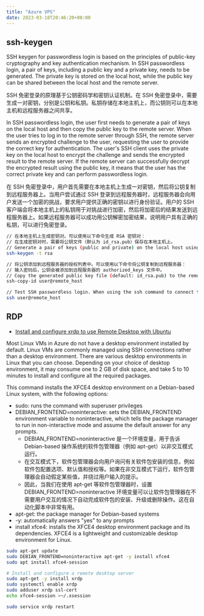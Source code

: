 ```yaml
---
title: "Azure VPS"
date: 2023-03-18T20:46:20+08:00
---
```


## ssh-keygen

SSH keygen for passwordless login is based on the principles of public-key cryptography and key authentication mechanism. In SSH passwordless login, a pair of keys, including a public key and a private key, needs to be generated. The private key is stored on the local host, while the public key can be shared between the local host and the remote server.

SSH 免密登录的原理基于公钥密码学和密钥认证机制。在 SSH 免密登录中，需要生成一对密钥，分别是公钥和私钥。私钥存储在本地主机上，而公钥则可以在本地主机和远程服务器之间共享。

In SSH passwordless login, the user first needs to generate a pair of keys on the local host and then copy the public key to the remote server. When the user tries to log in to the remote server through SSH, the remote server sends an encrypted challenge to the user, requesting the user to provide the correct key for authentication. The user's SSH client uses the private key on the local host to encrypt the challenge and sends the encrypted result to the remote server. If the remote server can successfully decrypt the encrypted result using the public key, it means that the user has the correct private key and can perform passwordless login.

在 SSH 免密登录中，用户首先需要在本地主机上生成一对密钥，然后将公钥复制到远程服务器上。当用户尝试通过 SSH 登录到远程服务器时，远程服务器会向用户发送一个加密的挑战，要求用户提供正确的密钥以进行身份验证。用户的 SSH 客户端会将本地主机上的私钥用于对挑战进行加密，然后将加密后的结果发送到远程服务器上。如果远程服务器可以成功用公钥解密加密结果，说明用户具有正确的私钥，可以进行免密登录。

```sh
// 在本地主机上生成密钥对。可以使用以下命令生成 RSA 密钥对：
// 在生成密钥对时，需要将公钥文件（默认为 id_rsa.pub）保存在本地主机上。
// Generate a pair of keys (public and private) on the local host using the ssh-keygen command. By default, RSA algorithm is used.
ssh-keygen -t rsa

// 将公钥添加到远程服务器的授权列表中。可以使用以下命令将公钥复制到远程服务器：
// 输入密码后，公钥会被添加到远程服务器的 authorized_keys 文件中。
// Copy the generated public key file (default: id_rsa.pub) to the remote server and add it to the authorized list.
ssh-copy-id user@remote_host

// Test SSH passwordless login. When using the ssh command to connect to the remote server, authentication is completed without entering a password.
ssh user@remote_host
```

## RDP

* [Install and configure xrdp to use Remote Desktop with Ubuntu]

Most Linux VMs in Azure do not have a desktop environment installed by default. Linux VMs are commonly managed using SSH connections rather than a desktop environment. There are various desktop environments in Linux that you can choose. Depending on your choice of desktop environment, it may consume one to 2 GB of disk space, and take 5 to 10 minutes to install and configure all the required packages.

This command installs the XFCE4 desktop environment on a Debian-based Linux system, with the following options:

* sudo: runs the command with superuser privileges
* DEBIAN_FRONTEND=noninteractive: sets the DEBIAN_FRONTEND environment variable to noninteractive, which tells the package manager to run in non-interactive mode and assume the default answer for any prompts.
  * DEBIAN_FRONTEND=noninteractive 是一个环境变量，用于告诉 Debian-based 操作系统的软件包管理器（例如 apt-get）以非交互模式运行。
  * 在交互模式下，软件包管理器会向用户询问有关软件包安装的信息，例如软件包配置选项、默认值和授权等。如果在非交互模式下运行，软件包管理器会自动假定某些值，并绕过用户输入的提示。
  * 因此，当我们在使用 apt-get 等软件包管理器时，设置 DEBIAN_FRONTEND=noninteractive 环境变量可以让软件包管理器在不需要用户交互的情况下自动完成软件包的安装、升级或删除操作。这在自动化脚本中非常有用。
* apt-get: the package manager for Debian-based systems
* -y: automatically answers "yes" to any prompts
* install xfce4: installs the XFCE4 desktop environment package and its dependencies. XFCE4 is a lightweight and customizable desktop environment for Linux.

```sh
sudo apt-get update
sudo DEBIAN_FRONTEND=noninteractive apt-get -y install xfce4
sudo apt install xfce4-session

# Install and configure a remote desktop server
sudo apt-get -y install xrdp
sudo systemctl enable xrdp
sudo adduser xrdp ssl-cert
echo xfce4-session >~/.xsession

sudo service xrdp restart
```

[Install and configure xrdp to use Remote Desktop with Ubuntu]: https://learn.microsoft.com/en-us/azure/virtual-machines/linux/use-remote-desktop?tabs=azure-cli
